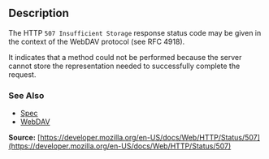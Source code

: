 ## Description

The HTTP `507 Insufficient Storage` response status code may be given in the context of the WebDAV protocol (see RFC 4918).

It indicates that a method could not be performed because the server cannot store the representation needed to successfully complete the request.

### See Also

- [Spec](https://www.rfc-editor.org/rfc/rfc4918#section-11.5)
- [WebDAV](https://developer.mozilla.org/en-US/docs/Glossary/WebDAV)

**Source:** [https://developer.mozilla.org/en-US/docs/Web/HTTP/Status/507](https://developer.mozilla.org/en-US/docs/Web/HTTP/Status/507)
